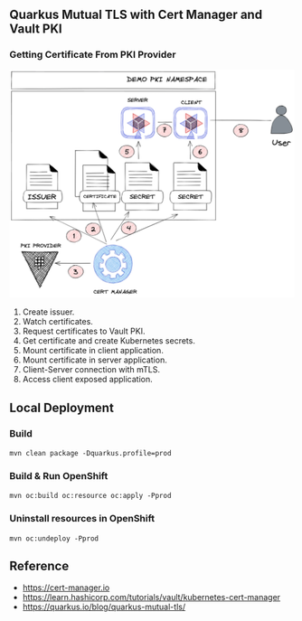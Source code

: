 ## Quarkus Mutual TLS with Cert Manager and Vault PKI

### Getting Certificate From PKI Provider

![certificate_workflow.png](diagram/certificate_workflow.png)
1. Create issuer.
2. Watch certificates.
3. Request certificates to Vault PKI.
4. Get certificate and create Kubernetes secrets.
5. Mount certificate in client application.
6. Mount certificate in server application.
7. Client-Server connection with  mTLS.
8. Access client exposed application.

## Local Deployment

### Build
  ```
  mvn clean package -Dquarkus.profile=prod
  ```
### Build & Run OpenShift
  ```
  mvn oc:build oc:resource oc:apply -Pprod
  ```
### Uninstall resources in OpenShift
  ```
  mvn oc:undeploy -Pprod
  ```
## Reference

* https://cert-manager.io
* https://learn.hashicorp.com/tutorials/vault/kubernetes-cert-manager
* https://quarkus.io/blog/quarkus-mutual-tls/
